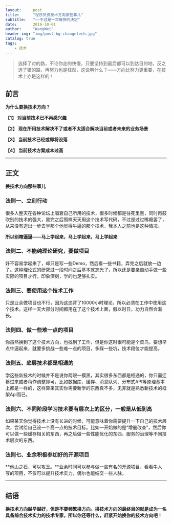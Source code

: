 ```yaml
---
layout:     post
title:      "程序员换技术方向那些事儿"
subtitle:   "——不过是一次痛快的决定"
date:       2016-10-01
author:     "WangWei"
header-img: "img/post-bg-changetech.jpg"
catalog: true
tags:
    - 技术
---
```



> 选择了对的路，不论你走的快慢，只要坚持到最后都可以到达目的地，反之选了错的路，再努力也是枉然，这说明什么？——方向比努力更重要，在技术上亦是这样的！

## 前言

**为什么要换技术方向？**

**【1】 对当前技术已不再感兴趣**

**【2】 现在所用技术解决不了或者不太适合解决当前或者未来的业务场景**

**【3】 当前技术已经或即将没落**

**【4】 当前技术方案成本过高**

---

## 正文

**换技术方向那些事儿**

### 法则一、立刻行动

很多人整天在各种论坛上唱衰自己所用的技术，很多时候都是往死里黑，同时再鼓吹别的技术的强大，黑完之后照样天天用这个技术写代码，不过是过过嘴瘾罢了，从来没有迈出一步去学那个他觉得牛逼的那个技术，我本人之前也是这种情况。

**所以别瞎逼逼——马上学起来，马上学起来，马上学起来**

### 法则二、不能纯理论研究，要做项目

好不容易学起来了，却只是写一些Demo，然后看一些书籍，弄完之后就放一边了。这种理论式的研究过一段时间之后基本就忘光了，所以还是要亲自动手做一些实际的项目才行，印象深刻，学的也足够扎实。

### 法则三、要使用这个技术工作

只是业余做项目也不行，因为这违背了10000小时理论，所以必须在工作中使用这个技术，这样一天大部分时间都用在了这个技术上面，假以时日，功力自然会渐长。

### 法则四、做一些难一点的项目

你虽然换到了这个技术方向，也找到了工作，但是你这时很可能是个菜鸟，要想早点牛逼起来，就要多挑战一些难一点的项目，多踩一些坑，技术段位才能提高。

### 法则五、底层技术都是相通的

学这些新技术的时候并不是说你两眼一摸黑，其实很多东西都是相通的，你只需迁移过来或者稍作调整即可，比如数据库、缓存、消息队列、分布式API等原理基本上都是一样的，这样算来其实你需要新学的东西真不多，无非就是熟悉新技术的框架Api而已。

### 法则六、不同阶段学习技术要有层次上的区分，一般是从低到高

如果某天你觉得技术上没有长进的时候，可能意味着你需要提升一下自己的技术层次，尝试给自己设一个高一点的技术目标。比如一开始做的是“增删改查”，然后你可以做一些缓存相关的东西，再之后做一些性能优化的东西、服务的治理等不同技术层次的东西。

### 法则七、业余积极参加好的开源项目

**他山之石，可以攻玉。**业余时间可以参与做一些有名的开源项目，看看牛人写的项目，不仅可以提升技术实力，偶尔也能结交一些人脉。

---

## 结语

**换技术方向越早越好，但是不要频繁换方向。换技术方向的最终目的就是成为一名具备综合技术实力的技术专家，所以你还等什么，赶紧开始换你的技术方向吧！**
